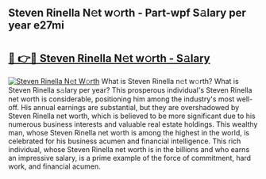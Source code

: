 ## Steven Rinella N𝚎t w𝚘rth - Part-wpf S𝚊lary per year e27mi

# <h2><a href="http://gc4qj4q.nevu.top/?p=Steven+Rinella">🔗 👉🔴 Steven Rinella N𝚎t w𝚘rth - S𝚊lary</a></h2>

[![Steven Rinella N𝚎t W𝚘rth](https://i.imgur.com/Oavwk0R.jpeg)](http://gc4qj4q.nevu.top/?p=Steven+Rinella)
What is Steven Rinella n𝚎t w𝚘rth? What is Steven Rinella s𝚊lary per year?
This prosperous individual's Steven Rinella net worth is considerable, positioning him among the industry's most well-off. His annual earnings are substantial, but they are overshadowed by Steven Rinella net worth, which is believed to be more significant due to his numerous business interests and valuable real estate holdings. This wealthy man, whose Steven Rinella net worth is among the highest in the world, is celebrated for his business acumen and financial intelligence. This rich individual, whose Steven Rinella net worth is in the billions and who earns an impressive salary, is a prime example of the force of commitment, hard work, and financial acumen.
